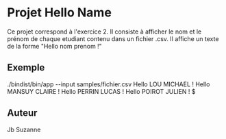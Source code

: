 <h1>Projet Hello Name </h1>

Ce projet correspond à l'exercice 2. Il consiste à afficher le nom et le prénom  de chaque etudiant contenu dans un fichier .csv. Il affiche un texte de la forme "Hello nom prenom !"

<h2>Exemple</h2>
./bindist/bin/app --input samples/fichier.csv
Hello LOU MICHAEL !
Hello MANSUY CLAIRE !
Hello PERRIN LUCAS !
Hello POIROT JULIEN !
$

<h2>Auteur</h2>
Jb Suzanne